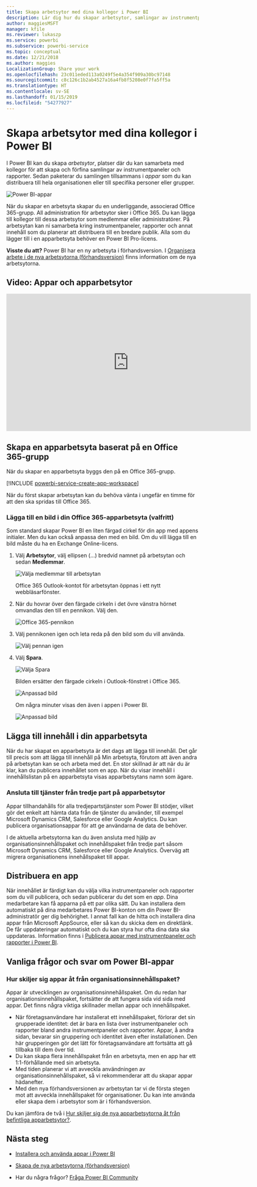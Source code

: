 ```yaml
---
title: Skapa arbetsytor med dina kollegor i Power BI
description: Lär dig hur du skapar arbetsytor, samlingar av instrumentpaneler och rapporter som skapats för att förse din organisation med statistik.
author: maggiesMSFT
manager: kfile
ms.reviewer: lukaszp
ms.service: powerbi
ms.subservice: powerbi-service
ms.topic: conceptual
ms.date: 12/21/2018
ms.author: maggies
LocalizationGroup: Share your work
ms.openlocfilehash: 23c011eded113a0249f5e4a354f909a30bc97148
ms.sourcegitcommit: c8c126c1b2ab4527a16a4fb8f5208e0f7fa5ff5a
ms.translationtype: HT
ms.contentlocale: sv-SE
ms.lasthandoff: 01/15/2019
ms.locfileid: "54277927"
---
```

# <a name="create-workspaces-with-your-colleagues-in-power-bi"></a>Skapa arbetsytor med dina kollegor i Power BI

I Power BI kan du skapa *arbetsytor*, platser där du kan samarbeta med kollegor för att skapa och förfina samlingar av instrumentpaneler och rapporter. Sedan paketerar du samlingen tillsammans i *appar* som du kan distribuera till hela organisationen eller till specifika personer eller grupper. 

![Power BI-appar](media/service-create-workspaces/power-bi-apps-left-nav.png)

När du skapar en arbetsyta skapar du en underliggande, associerad Office 365-grupp. All administration för arbetsytor sker i Office 365. Du kan lägga till kollegor till dessa arbetsytor som medlemmar eller administratörer. På arbetsytan kan ni samarbeta kring instrumentpaneler, rapporter och annat innehåll som du planerar att distribuera till en bredare publik. Alla som du lägger till i en apparbetsyta behöver en Power BI Pro-licens. 

**Visste du att?** Power BI har en ny arbetsyta i förhandsversion. I [Organisera arbete i de nya arbetsytorna (förhandsversion)](service-new-workspaces.md) finns information om de nya arbetsytorna. 

## <a name="video-apps-and-app-workspaces"></a>Video: Appar och apparbetsytor
<iframe width="640" height="360" src="https://www.youtube.com/embed/Ey5pyrr7Lk8?showinfo=0" frameborder="0" allowfullscreen></iframe>

## <a name="create-an-app-workspace-based-on-an-office-365-group"></a>Skapa en apparbetsyta baserat på en Office 365-grupp

När du skapar en apparbetsyta byggs den på en Office 365-grupp.

[!INCLUDE [powerbi-service-create-app-workspace](./includes/powerbi-service-create-app-workspace.md)]

När du först skapar arbetsytan kan du behöva vänta i ungefär en timme för att den ska spridas till Office 365. 

### <a name="add-an-image-to-your-office-365-app-workspace-optional"></a>Lägga till en bild i din Office 365-apparbetsyta (valfritt)
Som standard skapar Power BI en liten färgad cirkel för din app med appens initialer. Men du kan också anpassa den med en bild. Om du vill lägga till en bild måste du ha en Exchange Online-licens.

1. Välj **Arbetsytor**, välj ellipsen (...) bredvid namnet på arbetsytan och sedan **Medlemmar**. 
   
     ![Välja medlemmar till arbetsytan](media/service-create-distribute-apps/power-bi-apps-workspace-members.png)
   
    Office 365 Outlook-kontot för arbetsytan öppnas i ett nytt webbläsarfönster.
2. När du hovrar över den färgade cirkeln i det övre vänstra hörnet omvandlas den till en pennikon. Välj den.
   
     ![Office 365-pennikon](media/service-create-distribute-apps/power-bi-apps-workspace-edit-image.png)
3. Välj pennikonen igen och leta reda på den bild som du vill använda.
   
     ![Välj pennan igen](media/service-create-distribute-apps/power-bi-apps-workspace-edit-group.png)

4. Välj **Spara**.
   
     ![Välja Spara](media/service-create-distribute-apps/power-bi-apps-workspace-save-image.png)
   
    Bilden ersätter den färgade cirkeln i Outlook-fönstret i Office 365. 
   
     ![Anpassad bild](media/service-create-distribute-apps/power-bi-apps-workspace-image-in-office-365.png)
   
    Om några minuter visas den även i appen i Power BI.
   
     ![Anpassad bild](media/service-create-distribute-apps/power-bi-apps-image.png)

## <a name="add-content-to-your-app-workspace"></a>Lägga till innehåll i din apparbetsyta

När du har skapat en apparbetsyta är det dags att lägga till innehåll. Det går till precis som att lägga till innehåll på Min arbetsyta, förutom att även andra på arbetsytan kan se och arbeta med det. En stor skillnad är att när du är klar, kan du publicera innehållet som en app. När du visar innehåll i innehållslistan på en apparbetsyta visas apparbetsytans namn som ägare.

### <a name="connect-to-third-party-services-in-app-workspaces"></a>Ansluta till tjänster från tredje part på apparbetsytor

Appar tillhandahålls för alla tredjepartstjänster som Power BI stödjer, vilket gör det enkelt att hämta data från de tjänster du använder, till exempel Microsoft Dynamics CRM, Salesforce eller Google Analytics. Du kan publicera organisationsappar för att ge användarna de data de behöver.

I de aktuella arbetsytorna kan du även ansluta med hjälp av organisationsinnehållspaket och innehållspaket från tredje part såsom Microsoft Dynamics CRM, Salesforce eller Google Analytics. Överväg att migrera organisationens innehållspaket till appar.

## <a name="distribute-an-app"></a>Distribuera en app

När innehållet är färdigt kan du välja vilka instrumentpaneler och rapporter som du vill publicera, och sedan publicerar du det som en *app*. Dina medarbetare kan få apparna på ett par olika sätt. Du kan installera dem automatiskt på dina medarbetares Power BI-konton om din Power BI-administratör ger dig behörighet. I annat fall kan de hitta och installera dina appar från Microsoft AppSource, eller så kan du skicka dem en direktlänk. De får uppdateringar automatiskt och du kan styra hur ofta dina data ska uppdateras. Information finns i [Publicera appar med instrumentpaneler och rapporter i Power BI](service-create-distribute-apps.md).

## <a name="power-bi-apps-faq"></a>Vanliga frågor och svar om Power BI-appar

### <a name="how-are-apps-different-from-organizational-content-packs"></a>Hur skiljer sig appar åt från organisationsinnehållspaket?
Appar är utvecklingen av organisationsinnehållspaket. Om du redan har organisationsinnehållspaket, fortsätter de att fungera sida vid sida med appar. Det finns några viktiga skillnader mellan appar och innehållspaket. 

* När företagsanvändare har installerat ett innehållspaket, förlorar det sin grupperade identitet: det är bara en lista över instrumentpaneler och rapporter bland andra instrumentpaneler och rapporter. Appar, å andra sidan, bevarar sin gruppering och identitet även efter installationen. Den här grupperingen gör det lätt för företagsanvändare att fortsätta att gå tillbaka till dem över tid.
* Du kan skapa flera innehållspaket från en arbetsyta, men en app har ett 1:1-förhållande med sin arbetsyta. 
* Med tiden planerar vi att avveckla användningen av organisationsinnehållspaket, så vi rekommenderar att du skapar appar hädanefter.  
* Med den nya förhandsversionen av arbetsytan tar vi de första stegen mot att avveckla innehållspaket för organisationer. Du kan inte använda eller skapa dem i arbetsytor som är i förhandsversion.

Du kan jämföra de två i [Hur skiljer sig de nya apparbetsytorna åt från befintliga apparbetsytor?](service-new-workspaces.md#how-are-the-new-workspaces-different-from-current-workspaces). 

## <a name="next-steps"></a>Nästa steg
* [Installera och använda appar i Power BI](service-create-distribute-apps.md)
- [Skapa de nya arbetsytorna (förhandsversion)](service-create-the-new-workspaces.md)
* Har du några frågor? [Fråga Power BI Community](http://community.powerbi.com/)

